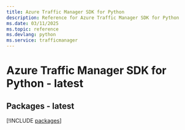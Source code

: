 ```yaml
---
title: Azure Traffic Manager SDK for Python
description: Reference for Azure Traffic Manager SDK for Python
ms.date: 03/11/2025
ms.topic: reference
ms.devlang: python
ms.service: trafficmanager
---
```

# Azure Traffic Manager SDK for Python - latest
## Packages - latest
[!INCLUDE [packages](traffic-manager-index.md)]